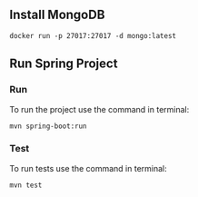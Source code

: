 ## Install MongoDB
```
docker run -p 27017:27017 -d mongo:latest
```

## Run Spring Project

### Run
To run the project use the command in terminal:
```
mvn spring-boot:run
```

### Test
To run tests use the command in terminal:
```
mvn test
```
